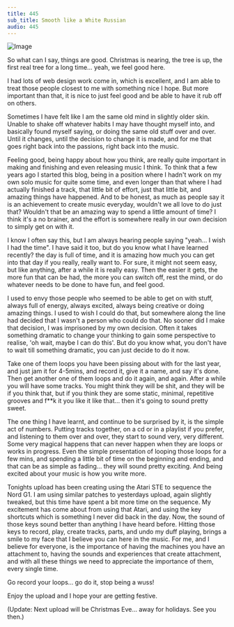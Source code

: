 ```yaml
---
title: 445
sub_title: Smooth like a White Russian
audio: 445
---
```


![Image](/assets/img/snd-445.png)

So what can I say, things are good. Christmas is nearing, the tree is up, the first real tree for a long time… yeah, we feel good here.

I had lots of web design work come in, which is excellent, and I am able to treat those people closest to me with something nice I hope. But more important than that, it is nice to just feel good and be able to have it rub off on others.

Sometimes I have felt like I am the same old mind in slightly older skin. Unable to shake off whatever habits I may have thought myself into, and basically found myself saying, or doing the same old stuff over and over. Until it changes, until the decision to change it is made, and for me that goes right back into the passions, right back into the music.

Feeling good, being happy about how you think, are really quite important in making and finishing and even releasing music I think. To think that a few years ago I started this blog, being in a position where I hadn't work on my own solo music for quite some time, and even longer than that where I had actually finished a track, that little bit of effort, just that little bit, and amazing things have happened. And to be honest, as much as people say it is an achievement to create music everyday, wouldn't we all love to do just that? Wouldn't that be an amazing way to spend a little amount of time? I think it's a no brainer, and the effort is somewhere really in our own decision to simply get on with it.

I know I often say this, but I am always hearing people saying "yeah… I wish I had the time". I have said it too, but do you know what I have learned recently? the day is full of time, and it is amazing how much you can get into that day if you really, really want to. For sure, it might not seem easy, but like anything, after a while it is really easy. Then the easier it gets, the more fun that can be had, the more you can switch off, rest the mind, or do whatever needs to be done to have fun, and feel good.

I used to envy those people who seemed to be able to get on with stuff, always full of energy, always excited, always being creative or doing amazing things. I used to wish I could do that, but somewhere along the line had decided that I wasn't a person who could do that. No sooner did I make that decision, I was imprisoned by my own decision. Often it takes something dramatic to change your thinking to gain some perspective to realise, 'oh wait, maybe I can do this'. But do you know what, you don't have to wait till something dramatic, you can just decide to do it now.

Take one of them loops you have been pissing about with for the last year, and just jam it for 4-5mins, and record it, give it a name, and say it's done. Then get another one of them loops and do it again, and again. After a while you will have some tracks. You might think they will be shit, and they will be if you think that, but if you think they are some static, minimal, repetitive grooves and f**k it you like it like that… then it's going to sound pretty sweet.

The one thing I have learnt, and continue to be surprised by it, is the simple act of numbers. Putting tracks together, on a cd or in a playlist if you prefer, and listening to them over and over, they start to sound very, very different. Some very magical happens that can never happen when they are loops or works in progress. Even the simple presentation of looping those loops for a few mins, and spending a little bit of time on the beginning and ending, and that can be as simple as fading… they will sound pretty exciting. And being excited about your music is how you write more.

Tonights upload has been creating using the Atari STE to sequence the Nord G1. I am using similar patches to yesterdays upload, again slightly tweaked, but this time have spent a bit more time on the sequence. My excitement has come about from using that Atari, and using the key shortcuts which is something I never did back in the day. Now, the sound of those keys sound better than anything I have heard before. Hitting those keys to record, play, create tracks, parts, and undo my duff playing, brings a smile to my face that I believe you can here in the music. For me, and I believe for everyone, is the importance of having the machines you have an attachment to, having the sounds and experiences that create attachment, and with all these things we need to appreciate the importance of them, every single time.

Go record your loops… go do it, stop being a wuss!

Enjoy the upload and I hope your are getting festive.

(Update: Next upload will be Christmas Eve… away for holidays. See you then.)